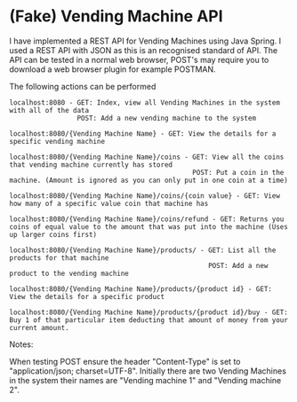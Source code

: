 # (Fake) Vending Machine API

I have implemented a REST API for Vending Machines using Java Spring. I used a REST API with JSON as this is an recognised standard of API. The API can be tested in a normal web browser,
POST's may require you to download a web browser plugin for example POSTMAN. 

The following actions can be performed

```
localhost:8080 - GET: Index, view all Vending Machines in the system with all of the data
                 POST: Add a new vending machine to the system
```
```
localhost:8080/{Vending Machine Name} - GET: View the details for a specific vending machine
```
```
localhost:8080/{Vending Machine Name}/coins - GET: View all the coins that vending machine currently has stored
                                              POST: Put a coin in the machine. (Amount is ignored as you can only put in one coin at a time)
```
```
localhost:8080/{Vending Machine Name}/coins/{coin value} - GET: View how many of a specific value coin that machine has
```
```
localhost:8080/{Vending Machine Name}/coins/refund - GET: Returns you coins of equal value to the amount that was put into the machine (Uses up larger coins first)
```
```
localhost:8080/{Vending Machine Name}/products/ - GET: List all the products for that machine
                                                  POST: Add a new product to the vending machine
```
```
localhost:8080/{Vending Machine Name}/products/{product id} - GET: View the details for a specific product
```
```
localhost:8080/{Vending Machine Name}/products/{product id}/buy - GET: Buy 1 of that particular item deducting that amount of money from your current amount.
```

Notes:

When testing POST ensure the header "Content-Type" is set to "application/json; charset=UTF-8".
Initially there are two Vending Machines in the system their names are "Vending machine 1" and "Vending machine 2".